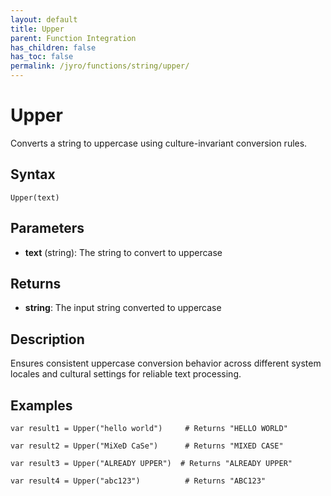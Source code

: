 ```yaml
---
layout: default
title: Upper
parent: Function Integration
has_children: false
has_toc: false
permalink: /jyro/functions/string/upper/
---
```


# Upper

Converts a string to uppercase using culture-invariant conversion rules.

## Syntax

```jyro
Upper(text)
```

## Parameters

- **text** (string): The string to convert to uppercase

## Returns

- **string**: The input string converted to uppercase

## Description

Ensures consistent uppercase conversion behavior across different system locales and cultural settings for reliable text processing.

## Examples

```jyro
var result1 = Upper("hello world")     # Returns "HELLO WORLD"
```

```jyro
var result2 = Upper("MiXeD CaSe")      # Returns "MIXED CASE"
```

```jyro
var result3 = Upper("ALREADY UPPER")  # Returns "ALREADY UPPER"
```

```jyro
var result4 = Upper("abc123")          # Returns "ABC123"
```